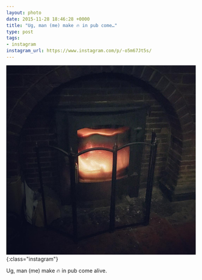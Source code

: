 ```yaml
---
layout: photo
date: 2015-11-28 18:46:28 +0000
title: "Ug, man (me) make 🔥 in pub come…"
type: post
tags:
- instagram
instagram_url: https://www.instagram.com/p/-o5m67Jt5s/
---
```


![Instagram - -o5m67Jt5s](/img/-o5m67Jt5s.jpg){:class="instagram"}

Ug, man (me) make 🔥 in pub come alive.
